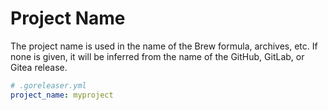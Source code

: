 # Project Name

The project name is used in the name of the Brew formula, archives, etc.
If none is given, it will be inferred from the name of the GitHub, GitLab, or
Gitea release.

```yaml
# .goreleaser.yml
project_name: myproject
```
